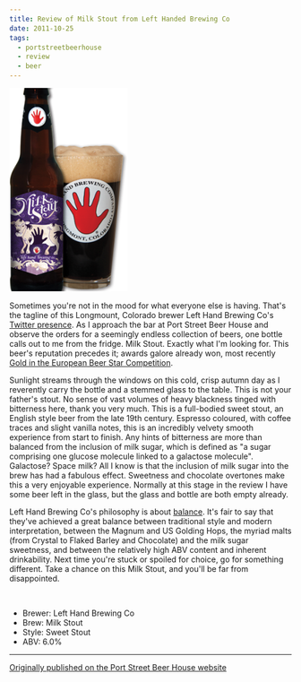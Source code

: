 ```yaml
---
title: Review of Milk Stout from Left Handed Brewing Co
date: 2011-10-25
tags:
  - portstreetbeerhouse
  - review
  - beer
---
```

![Milk Stout](/images/2011/10/milk-stout.png)

Sometimes you're not in the mood for what everyone else is having. That's the tagline of this Longmount, Colorado brewer Left Hand Brewing Co's [Twitter presence](http://twitter.com/lefthandbrewing). As I approach the bar at Port Street Beer House and observe the orders for a seemingly endless collection of beers, one bottle calls out to me from the fridge. Milk Stout. Exactly what I'm looking for. This beer's reputation precedes it; awards galore already won, most recently [Gold in the European Beer Star Competition](http://european-beer-star.com/ebs_en/gewinner/rueckblick/gewinner2008.php?navid=10).

Sunlight streams through the windows on this cold, crisp autumn day as I reverently carry the bottle and a stemmed glass to the table. This is not your father's stout. No sense of vast volumes of heavy blackness tinged with bitterness here, thank you very much. This is a full-bodied sweet stout, an English style beer from the late 19th century. Espresso coloured, with coffee traces and slight vanilla notes, this is an incredibly velvety smooth experience from start to finish. Any hints of bitterness are more than balanced from the inclusion of milk sugar, which is defined as "a sugar comprising one glucose molecule linked to a galactose molecule". Galactose? Space milk? All I know is that the inclusion of milk sugar into the brew has had a fabulous effect. Sweetness and chocolate overtones make this a very enjoyable experience. Normally at this stage in the review I have some beer left in the glass, but the glass and bottle are both empty already.

Left Hand Brewing Co's philosophy is about [balance](http://www.lefthandbrewing.com/blog/about/). It's fair to say that they've achieved a great balance between traditional style and modern interpretation, between the Magnum and US Golding Hops, the myriad malts (from Crystal to Flaked Barley and Chocolate) and the milk sugar sweetness, and between the relatively high ABV content and inherent drinkability. Next time you're stuck or spoiled for choice, go for something different. Take a chance on this Milk Stout, and you'll be far from disappointed.

<br />

* Brewer: Left Hand Brewing Co
* Brew: Milk Stout
* Style: Sweet Stout
* ABV: 6.0%

---

[Originally published on the Port Street Beer House website](https://www.portstreetbeerhouse.co.uk/blog/beer-review-milk-stout)
